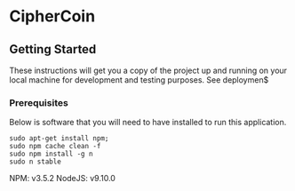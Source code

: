 # CipherCoin

## Getting Started

These instructions will get you a copy of the project up and running on your local machine for development and testing purposes. See deploymen$

### Prerequisites

Below is software that you will need to have installed to run this application.

```
sudo apt-get install npm;
sudo npm cache clean -f
sudo npm install -g n
sudo n stable
```

NPM: v3.5.2
NodeJS: v9.10.0

